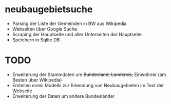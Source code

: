 # neubaugebietsuche

- Parsing der Liste der Gemeinden in BW aus Wikipedia 
- Webseiten über Google Suche 
- Scraping der Hauptseite und aller Unterseiten der Hauptseite 
- Speichern in Sqlite DB

# TODO

- Erweiterung der Stammdaten um ~~Bundesland, Landkreis,~~ Einwohner (am Besten über Wikipedia)
- Erstellen eines Modells zur Erkennung von Neubaugebieten im Text der Webseite
- Erweiterung der Daten um andere Bundesländer
